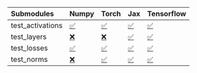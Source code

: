 | Submodules       | Numpy                                                                                                                           | Torch                                                                                                                           | Jax                                                                                                                             | Tensorflow                                                                                                                      |
|:-----------------|:--------------------------------------------------------------------------------------------------------------------------------|:--------------------------------------------------------------------------------------------------------------------------------|:--------------------------------------------------------------------------------------------------------------------------------|:--------------------------------------------------------------------------------------------------------------------------------|
| test_activations | <a href="https://github.com/unifyai/ivy/runs/8061317241?check_suite_focus=true" rel="noopener noreferrer" target="_blank">✅</a> | <a href="https://github.com/unifyai/ivy/runs/8061317419?check_suite_focus=true" rel="noopener noreferrer" target="_blank">✅</a> | <a href="https://github.com/unifyai/ivy/runs/8061317553?check_suite_focus=true" rel="noopener noreferrer" target="_blank">✅</a> | <a href="https://github.com/unifyai/ivy/runs/8061317727?check_suite_focus=true" rel="noopener noreferrer" target="_blank">✅</a> |
| test_layers      | <a href="https://github.com/unifyai/ivy/runs/8061317269?check_suite_focus=true" rel="noopener noreferrer" target="_blank">❌</a> | <a href="https://github.com/unifyai/ivy/runs/8061317451?check_suite_focus=true" rel="noopener noreferrer" target="_blank">❌</a> | <a href="https://github.com/unifyai/ivy/runs/8061317604?check_suite_focus=true" rel="noopener noreferrer" target="_blank">✅</a> | <a href="https://github.com/unifyai/ivy/runs/8061317769?check_suite_focus=true" rel="noopener noreferrer" target="_blank">✅</a> |
| test_losses      | <a href="https://github.com/unifyai/ivy/runs/8061317306?check_suite_focus=true" rel="noopener noreferrer" target="_blank">✅</a> | <a href="https://github.com/unifyai/ivy/runs/8061317486?check_suite_focus=true" rel="noopener noreferrer" target="_blank">✅</a> | <a href="https://github.com/unifyai/ivy/runs/8061317640?check_suite_focus=true" rel="noopener noreferrer" target="_blank">✅</a> | <a href="https://github.com/unifyai/ivy/runs/8061317802?check_suite_focus=true" rel="noopener noreferrer" target="_blank">✅</a> |
| test_norms       | <a href="https://github.com/unifyai/ivy/runs/8061317380?check_suite_focus=true" rel="noopener noreferrer" target="_blank">❌</a> | <a href="https://github.com/unifyai/ivy/runs/8061317517?check_suite_focus=true" rel="noopener noreferrer" target="_blank">✅</a> | <a href="https://github.com/unifyai/ivy/runs/8061317691?check_suite_focus=true" rel="noopener noreferrer" target="_blank">✅</a> | <a href="https://github.com/unifyai/ivy/runs/8061317837?check_suite_focus=true" rel="noopener noreferrer" target="_blank">✅</a> |
